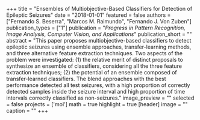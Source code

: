 +++
title = "Ensembles of Multiobjective-Based Classifiers for Detection of Epileptic Seizures"
date = "2018-01-01"
featured = false
authors = ["Fernando S. Beserra", "Marcos M. Raimundo", "Fernando J. Von Zuben"]
publication_types = ["1"]
publication = "_Progress in Pattern Recognition, Image Analysis, Computer Vision, and Applications_"
publication_short = ""
abstract = "This paper proposes multiobjective-based classifiers to detect epileptic seizures using ensemble approaches, transfer-learning methods, and three alternative feature extraction techniques. Two aspects of the problem were investigated: (1) the relative merit of distinct proposals to synthesize an ensemble of classifiers, considering all the three feature extraction techniques; (2) the potential of an ensemble composed of transfer-learned classifiers. The blend approaches with the best performance detected all test seizures, with a high proportion of correctly detected samples inside the seizure interval and high proportion of time intervals correctly classified as non-seizures."
image_preview = ""
selected = false
projects = ['mol']
math = true
highlight = true
[header]
image = ""
caption = ""
+++
